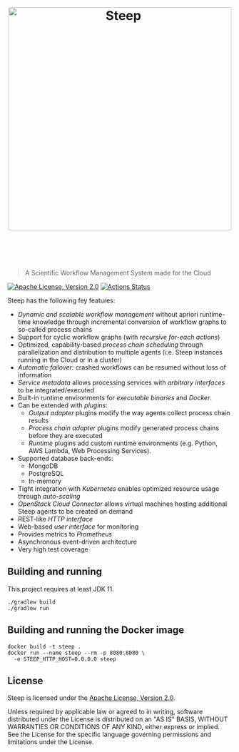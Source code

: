 <h1 align="center">
	<br>
	<br>
	<img width="500" src="https://steep-wms.github.io/images/steep-logo.svg" alt="Steep">
	<br>
	<br>
	<br>
</h1>

> A Scientific Workflow Management System made for the Cloud

[![Apache License, Version 2.0](https://img.shields.io/badge/license-Apache--2.0-blue.svg)](http://www.apache.org/licenses/LICENSE-2.0) [![Actions Status](https://github.com/steep-wms/steep/workflows/Java%20CI/badge.svg)](https://github.com/steep-wms/steep/actions)

Steep has the following fey features:

* *Dynamic and scalable workflow management* without apriori
  runtime-time knowledge through incremental conversion of workflow graphs to
  so-called process chains
* Support for cyclic workflow graphs (with *recursive for-each actions*)
* Optimized, capability-based *process chain scheduling* through
  parallelization and distribution to multiple agents (i.e. Steep instances
  running in the Cloud or in a cluster)
* *Automatic failover:* crashed workflows can be resumed without loss of
  information
* *Service metadata* allows processing services with *arbitrary interfaces*
  to be integrated/executed
* Built-in runtime environments for *executable binaries* and *Docker*.
* Can be extended with *plugins:*
  * *Output adapter* plugins modify the way agents collect process
    chain results
  * *Process chain adapter* plugins modify generated process chains before they
    are executed
  * *Runtime* plugins add custom runtime environments (e.g. Python,
    AWS Lambda, Web Processing Services).
* Supported database back-ends:
  * MongoDB
  * PostgreSQL
  * In-memory
* Tight integration with *Kubernetes* enables optimized resource usage through
  *auto-scaling*
* *OpenStack Cloud Connector* allows virtual machines hosting additional
  Steep agents to be created on demand
* REST-like *HTTP interface*
* Web-based *user interface* for monitoring
* Provides metrics to *Prometheus*
* Asynchronous event-driven architecture
* Very high test coverage

Building and running
--------------------

This project requires at least JDK 11.

    ./gradlew build
    ./gradlew run

Building and running the Docker image
-------------------------------------

    docker build -t steep .
    docker run --name steep --rm -p 8080:8080 \
      -e STEEP_HTTP_HOST=0.0.0.0 steep

License
-------

Steep is licensed under the
[Apache License, Version 2.0](http://www.apache.org/licenses/LICENSE-2.0).

Unless required by applicable law or agreed to in writing, software
distributed under the License is distributed on an "AS IS" BASIS,
WITHOUT WARRANTIES OR CONDITIONS OF ANY KIND, either express or implied.
See the License for the specific language governing permissions and
limitations under the License.
